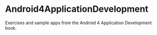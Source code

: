 # Android4ApplicationDevelopment
Exercises and sample apps from the Android 4 Application Development book.
